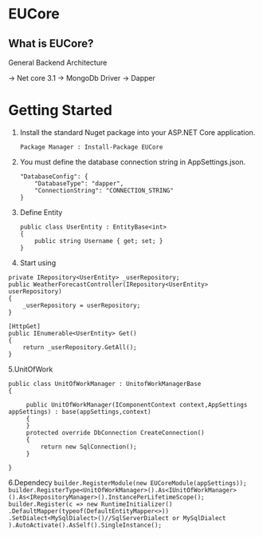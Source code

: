# EUCore

## What is EUCore?

General Backend Architecture

-> Net core 3.1
-> MongoDb Driver
-> Dapper

# Getting Started #

1. Install the standard Nuget package into your ASP.NET Core application.

    ```
    Package Manager : Install-Package EUCore
    ```
    
2. You must define the database connection string in AppSettings.json.

    ```
    "DatabaseConfig": {
        "DatabaseType": "dapper",
        "ConnectionString": "CONNECTION_STRING"
    }
    ```
3. Define Entity

    ```
    public class UserEntity : EntityBase<int>
    {
        public string Username { get; set; }
    }
    ```    

4. Start using
  ```
  private IRepository<UserEntity> _userRepository;
  public WeatherForecastController(IRepository<UserEntity> userRepository)
  {
      _userRepository = userRepository;
  }

  [HttpGet]
  public IEnumerable<UserEntity> Get()
  {
      return _userRepository.GetAll();
  }
  ```
    
5.UnitOfWork
   ``` 
   public class UnitOfWorkManager : UnitofWorkManagerBase
   {

        public UnitOfWorkManager(IComponentContext context,AppSettings appSettings) : base(appSettings,context)
        {
        }
        protected override DbConnection CreateConnection()
        {
            return new SqlConnection();
        }

   }
   ```
   
6.Dependecy
    ```
    builder.RegisterModule(new EUCoreModule(appSettings));
    builder.RegisterType<UnitOfWorkManager>().As<IUnitOfWorkManager>().As<IRepositoryManager>().InstancePerLifetimeScope();
    builder.Register(c => new RuntimeInitializer()
        .DefaultMapper(typeof(DefaultEntityMapper<>))
        .SetDialect<MySqlDialect>()//SqlServerDialect or MySqlDialect
    ).AutoActivate().AsSelf().SingleInstance();
    ``` 
    
     
    
